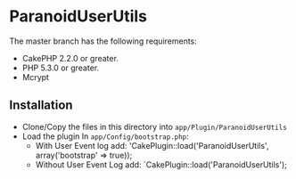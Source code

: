 ParanoidUserUtils
=================
The master branch has the following requirements:

* CakePHP 2.2.0 or greater.
* PHP 5.3.0 or greater.
* Mcrypt

## Installation

* Clone/Copy the files in this directory into `app/Plugin/ParanoidUserUtils`
* Load the plugin In `app/Config/bootstrap.php`:
    * With User Event log add: 'CakePlugin::load('ParanoidUserUtils', array('bootstrap' => true));
    * Without User Event Log add: `CakePlugin::load('ParanoidUserUtils');
